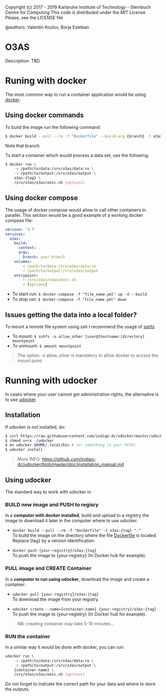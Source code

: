Copyright (c) 2017 - 2019 Karlsruhe Institute of Technology - Steinbuch Centre for Computing
This code is distributed under the MIT License
Please, see the LICENSE file

@authors: Valentin Kozlov, Borja Esteban

# O3AS
Description: TBD


# Runing with docker
The most common way to run a container application would be using [docker](https://docs.docker.com/). 

## Using docker commands
To build the image run the following command:
```sh
$ docker build --pull --rm -f "Dockerfile" --build-arg {branch} -t o3as:{tag} "." 
```
Note that branch 


To start a container which would process a data set, use the following:
```sh
$ docker run \
    -v /path/to/data:/srv/o3as/data:ro \
    -v /path/to/output:/srv/o3as/output \
    o3as:{tag} \
    /srv/o3as/o3as/eosc.sh [options]
```

## Using docker compose
The usage of docker compose would allow to call other containers in parallel.
This section would be a good example of a working docker compose file:
```yml
version: '3.7'
services:
  o3as:
    build:
      context: .
      args:
        branch: your-branch
    volumes:
        - /path/to/data:/srv/o3as/data:ro
        - /path/to/output:/srv/o3as/output
    entrypoint:
        - /srv/o3as/o3as/eosc.sh 
        - [options]
```

* To start run: `$ docker-compose -f "file_name.yml" up -d --build`
* To stop run: `$ docker-compose -f "file_name.yml" down`


## Issues getting the data into a local folder?
To mount a remote file system using ssh I recommend the usage of [sshfs](https://github.com/libfuse/sshfs)
* To mount:  `$ sshfs -o allow_other [user@]hostname:[directory] mountpoint`
* To unmount: `$ umount mountpoint`

> The option -o allow_other is mandatory to allow docker to access the mount point.

# Running with udocker
In cases where your user cannot get administration rights, the alternative is to use [udocker](https://indigo-dc.gitbook.io/udocker/). 



## Installation
If udocker is not installed, do:
```sh
$ curl https://raw.githubusercontent.com/indigo-dc/udocker/master/udocker.py > udocker
$ chmod u+rx ./udocker
$ mv udocker $HOME/.local/bin # (or something in your PATH)
$ udocker install
```
> More INFO: https://github.com/indigo-dc/udocker/blob/master/doc/installation_manual.md


## Using udocker
The standard way to work with udocker is:

### BUILD new image and PUSH to regisry
In a **computer with docker installed**, build and upload to a registry the image to download it later in the computer where to use udocker.

* `docker build --pull --rm -f "Dockerfile" -t o3as:{tag} "."` <br /> 
To build the image on the directory where the file [Dockerfile](./Dockerfile) is located. Replace {tag} by a version identification.

* `docker push {your-registry}/o3as:{tag}` <br /> 
To push the image to {your-registry} (In Docker hub for example).


### PULL image and CREATE Container
In a **computer to run using udocker**, download the image and create a container:

* `udocker pull {your-registry}/o3as:{tag}` <br /> 
To download the image from your registry.

*  `udocker create --name={container-name} {your-registry}/o3as:{tag}` <br /> 
To push the image to {your-registry} (In Docker hub for example).

> NB: creating container may take 5-10 minutes...


### RUN the container
In a similar way it would be done with docker, you can run:
```sh
udocker run \
    -v /path/to/data:/srv/o3as/data:ro \
    -v /path/to/output:/srv/o3as/output \
    {container-name} \
    /srv/o3as/o3as/eosc.sh [options]
```
Do not forget to indicate the correct path for your data and where to store the outputs.

